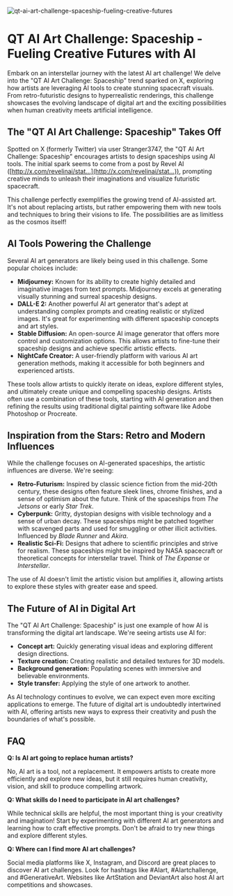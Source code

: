 ![qt-ai-art-challenge-spaceship-fueling-creative-futures](https://images.pexels.com/photos/8831815/pexels-photo-8831815.jpeg?auto=compress&cs=tinysrgb&fit=crop&h=627&w=1200)

# QT AI Art Challenge: Spaceship - Fueling Creative Futures with AI

Embark on an interstellar journey with the latest AI art challenge! We delve into the "QT AI Art Challenge: Spaceship" trend sparked on X, exploring how artists are leveraging AI tools to create stunning spacecraft visuals. From retro-futuristic designs to hyperrealistic renderings, this challenge showcases the evolving landscape of digital art and the exciting possibilities when human creativity meets artificial intelligence.

## The "QT AI Art Challenge: Spaceship" Takes Off

Spotted on X (formerly Twitter) via user Stranger3747, the "QT AI Art Challenge: Spaceship" encourages artists to design spaceships using AI tools. The initial spark seems to come from a post by Revel AI ([http://x.com/revelinai/stat…](http://x.com/revelinai/stat…)), prompting creative minds to unleash their imaginations and visualize futuristic spacecraft.

This challenge perfectly exemplifies the growing trend of AI-assisted art. It's not about replacing artists, but rather empowering them with new tools and techniques to bring their visions to life. The possibilities are as limitless as the cosmos itself!

## AI Tools Powering the Challenge

Several AI art generators are likely being used in this challenge. Some popular choices include:

*   **Midjourney:** Known for its ability to create highly detailed and imaginative images from text prompts. Midjourney excels at generating visually stunning and surreal spaceship designs.
*   **DALL-E 2:** Another powerful AI art generator that's adept at understanding complex prompts and creating realistic or stylized images. It's great for experimenting with different spaceship concepts and art styles.
*   **Stable Diffusion:** An open-source AI image generator that offers more control and customization options. This allows artists to fine-tune their spaceship designs and achieve specific artistic effects.
*   **NightCafe Creator:** A user-friendly platform with various AI art generation methods, making it accessible for both beginners and experienced artists.

These tools allow artists to quickly iterate on ideas, explore different styles, and ultimately create unique and compelling spaceship designs. Artists often use a combination of these tools, starting with AI generation and then refining the results using traditional digital painting software like Adobe Photoshop or Procreate.

## Inspiration from the Stars: Retro and Modern Influences

While the challenge focuses on AI-generated spaceships, the artistic influences are diverse. We're seeing:

*   **Retro-Futurism:** Inspired by classic science fiction from the mid-20th century, these designs often feature sleek lines, chrome finishes, and a sense of optimism about the future. Think of the spaceships from *The Jetsons* or early *Star Trek*.
*   **Cyberpunk:** Gritty, dystopian designs with visible technology and a sense of urban decay. These spaceships might be patched together with scavenged parts and used for smuggling or other illicit activities. Influenced by *Blade Runner* and *Akira*.
*   **Realistic Sci-Fi:** Designs that adhere to scientific principles and strive for realism. These spaceships might be inspired by NASA spacecraft or theoretical concepts for interstellar travel. Think of *The Expanse* or *Interstellar*.

The use of AI doesn't limit the artistic vision but amplifies it, allowing artists to explore these styles with greater ease and speed.

## The Future of AI in Digital Art

The "QT AI Art Challenge: Spaceship" is just one example of how AI is transforming the digital art landscape. We're seeing artists use AI for:

*   **Concept art:** Quickly generating visual ideas and exploring different design directions.
*   **Texture creation:** Creating realistic and detailed textures for 3D models.
*   **Background generation:** Populating scenes with immersive and believable environments.
*   **Style transfer:** Applying the style of one artwork to another.

As AI technology continues to evolve, we can expect even more exciting applications to emerge. The future of digital art is undoubtedly intertwined with AI, offering artists new ways to express their creativity and push the boundaries of what's possible.

## FAQ

**Q: Is AI art going to replace human artists?**

No, AI art is a tool, not a replacement. It empowers artists to create more efficiently and explore new ideas, but it still requires human creativity, vision, and skill to produce compelling artwork.

**Q: What skills do I need to participate in AI art challenges?**

While technical skills are helpful, the most important thing is your creativity and imagination! Start by experimenting with different AI art generators and learning how to craft effective prompts. Don't be afraid to try new things and explore different styles.

**Q: Where can I find more AI art challenges?**

Social media platforms like X, Instagram, and Discord are great places to discover AI art challenges. Look for hashtags like #AIart, #AIartchallenge, and #GenerativeArt. Websites like ArtStation and DeviantArt also host AI art competitions and showcases.
